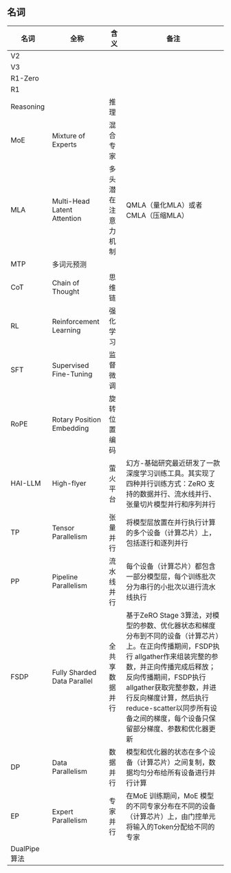 ## 名词

|名词|全称|含义|备注|
|--|--|--|--|
|V2||||
|V3||||
|R1-Zero||||
|R1||||
|Reasoning||推理||
|MoE|Mixture of Experts|混合专家||
|MLA|Multi-Head Latent Attention|多头潜在注意力机制|QMLA（量化MLA）或者CMLA（压缩MLA）|
|MTP|多词元预测|||
|CoT|Chain of Thought|思维链||
|RL|Reinforcement Learning|强化学习||
|SFT|Supervised Fine-Tuning|监督微调||
|RoPE|Rotary Position Embedding|旋转位置编码||
|HAI-LLM|High-flyer|萤火平台|幻方-基础研究最近研发了一款深度学习训练工具。其实现了四种并行训练方式：ZeRO 支持的数据并行、流水线并行、张量切片模型并行和序列并行|
|TP|Tensor Parallelism|张量并行|将模型层放置在并行执行计算的多个设备（计算芯片）上，包括逐行和逐列并行|
|PP|Pipeline Parallelism|流水线并行|每个设备（计算芯片）都包含一部分模型层，每个训练批次分为串行的小批次以进行流水线执行|
|FSDP|Fully Sharded Data Parallel|全共享数据并行|基于ZeRO Stage 3算法，对模型的参数、优化器状态和梯度分布到不同的设备（计算芯片）上。在正向传播期间，FSDP执行 allgather作来组装完整的参数，并正向传播完成后释放；反向传播期间，FSDP执行allgather获取完整参数，并进行反向梯度计算，然后执行reduce-scatter以同步所有设备之间的梯度，每个设备只保留部分梯度、参数和优化器更新|
|DP|Data Parallelism|数据并行 |模型和优化器的状态在多个设备（计算芯片）之间复制，数据均匀分布给所有设备进行并行计算|
|EP|Expert Parallelism|专家并行|在MoE 训练期间，MoE 模型的不同专家分布在不同的设备（计算芯片）上，由门控单元将输入的Token分配给不同的专家|
|DualPipe算法||||
